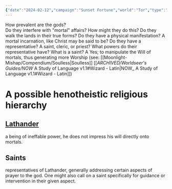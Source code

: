 ```yaml
---
{"date":"2024-02-12","campaign":"Sunset Fortune","world":"Tor","type":"info","tags":["info","sf"],"icon":"FasNoteSticky","dg-publish":true,"permalink":"/sunset-fortune/compendium/gods-of-tor/","dgPassFrontmatter":true,"created":"2024-02-12T22:52:18.343+10:30","updated":"2025-07-22T12:55:21.783+09:30"}
---
```



How prevalent are the gods?  
	Do they interfere with "mortal" affairs? 
			How might they do this?
				Do they walk the lands in their true forms?
				Do they have a physical manifestation?
					A mortal incarnation, like Christ may be said to be?
				Do they have a representative?
					A saint, cleric, or priest?
						What powers do their representative have?
						What is a saint?
							A
		Yes; to manipulate the Will of mortals, thus generating more Worship (see: [[Moonlight-Mishap/Compendium/Soulless\|Soulless]] [[_ARCHIVED/Worldseer's Guides/NOW_ A Study of Language v1.1#Wizard - Latin\|NOW_ A Study of Language v1.1#Wizard - Latin]])

# A possible henotheistic religious hierarchy
## [Lathander](Lathandite%20Theology)
a being of ineffable power, he does not impress his will directly onto mortals.
## Saints
representatives of Lathander, generally addressing certain aspects of prayer to the god.
One might also call on a saint specifically for guidance or intervention in their given aspect.


